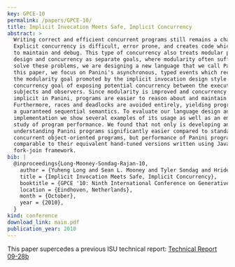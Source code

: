```yaml
---
key: GPCE-10
permalink: /papers/GPCE-10/
title: Implicit Invocation Meets Safe, Implicit Concurrency
abstract: >
  Writing correct and efficient concurrent programs still remains a challenge.
  Explicit concurrency is difficult, error prone, and creates code which is hard
  to maintain and debug. This type of concurrency also treats modular program
  design and concurrency as separate goals, where modularity often suffers. To
  solve these problems, we are designing a new language that we call Panini. In
  this paper, we focus on Panini's asynchronous, typed events which reconcile
  the modularity goal promoted by the implicit invocation design style with the
  concurrency goal of exposing potential concurrency between the execution of
  subjects and observers. Since modularity is improved and concurrency is
  implicit in Panini, programs are easier to reason about and maintain.
  Furthermore, races and deadlocks are avoided entirely, yielding programs with
  a guaranteed sequential semantics. To evaluate our language design and
  implementation we show several examples of its usage as well as an empirical
  study of program performance. We found that not only is developing and
  understanding Panini programs significantly easier compared to standard
  concurrent object-oriented programs, but performance of Panini programs is
  comparable to their equivalent hand-tuned versions written using Java's
  fork-join framework.
bib: |
  @inproceedings{Long-Mooney-Sondag-Rajan-10,
    author = {Yuheng Long and Sean L. Mooney and Tyler Sondag and Hridesh Rajan},
    title = {Implicit Invocation Meets Safe, Implicit Concurrency},
    booktitle = {GPCE '10: Ninth International Conference on Generative Programming and Component Engineering},
    location = {Eindhoven, Netherlands},
    month = {October},
    year = {2010},
  }
kind: conference
download_link: main.pdf
publication_year: 2010
---
```


This paper supercedes a previous ISU technical report:
[Technical Report 09-28b](/papers/TR-09-28b/)
